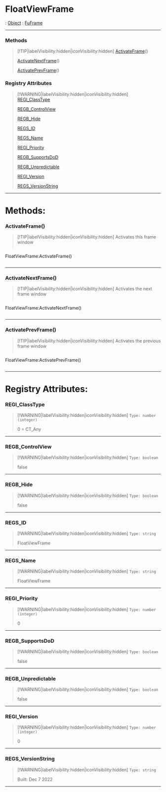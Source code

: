 # FloatViewFrame
 : [Object](Object.md) : [FuFrame](FuFrame.md)
___
### Methods  
> [!TIP|labelVisibility:hidden|iconVisibility:hidden]
> [ActivateFrame](#ActivateFrame)()
>
> [ActivateNextFrame](#ActivateNextFrame)()
>
> [ActivatePrevFrame](#ActivatePrevFrame)()
>
### Registry Attributes
> [!WARNING|labelVisibility:hidden|iconVisibility:hidden]
> [REGI_ClassType](#REGI_ClassType)
>
> [REGB_ControlView](#REGB_ControlView)
>
> [REGB_Hide](#REGB_Hide)
>
> [REGS_ID](#REGS_ID)
>
> [REGS_Name](#REGS_Name)
>
> [REGI_Priority](#REGI_Priority)
>
> [REGB_SupportsDoD](#REGB_SupportsDoD)
>
> [REGB_Unpredictable](#REGB_Unpredictable)
>
> [REGI_Version](#REGI_Version)
>
> [REGS_VersionString](#REGS_VersionString)
>
___

# Methods: <!-- {docsify-ignore} -->

### ActivateFrame()
> [!TIP|labelVisibility:hidden|iconVisibility:hidden]
> Activates this frame window
>
> ```php
 FloatViewFrame:ActivateFrame()
> ```
>
___

### ActivateNextFrame()
> [!TIP|labelVisibility:hidden|iconVisibility:hidden]
> Activates the next frame window
>
> ```php
 FloatViewFrame:ActivateNextFrame()
> ```
>
___

### ActivatePrevFrame()
> [!TIP|labelVisibility:hidden|iconVisibility:hidden]
> Activates the previous frame window
>
> ```php
 FloatViewFrame:ActivatePrevFrame()
> ```
>
___


# Registry Attributes: <!-- {docsify-ignore} -->

### REGI_ClassType
> [!WARNING|labelVisibility:hidden|iconVisibility:hidden]
> `Type: number (integer)`
>
> 0 = CT_Any
>
___

### REGB_ControlView
> [!WARNING|labelVisibility:hidden|iconVisibility:hidden]
> `Type: boolean`
>
> false
>
___

### REGB_Hide
> [!WARNING|labelVisibility:hidden|iconVisibility:hidden]
> `Type: boolean`
>
> false
>
___

### REGS_ID
> [!WARNING|labelVisibility:hidden|iconVisibility:hidden]
> `Type: string`
>
> FloatViewFrame
>
___

### REGS_Name
> [!WARNING|labelVisibility:hidden|iconVisibility:hidden]
> `Type: string`
>
> FloatViewFrame
>
___

### REGI_Priority
> [!WARNING|labelVisibility:hidden|iconVisibility:hidden]
> `Type: number (integer)`
>
> 0
>
___

### REGB_SupportsDoD
> [!WARNING|labelVisibility:hidden|iconVisibility:hidden]
> `Type: boolean`
>
> false
>
___

### REGB_Unpredictable
> [!WARNING|labelVisibility:hidden|iconVisibility:hidden]
> `Type: boolean`
>
> false
>
___

### REGI_Version
> [!WARNING|labelVisibility:hidden|iconVisibility:hidden]
> `Type: number (integer)`
>
> 0
>
___

### REGS_VersionString
> [!WARNING|labelVisibility:hidden|iconVisibility:hidden]
> `Type: string`
>
> Built: Dec  7 2022
>
___

